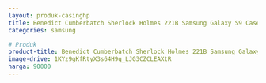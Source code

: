 ```yaml
---
layout: produk-casinghp
title: Benedict Cumberbatch Sherlock Holmes 221B Samsung Galaxy S9 Case
categories: samsung

# Produk
product-title: Benedict Cumberbatch Sherlock Holmes 221B Samsung Galaxy S9 Case
image-drive: 1KYz9gKfRtyX3s64H9q_LJG3CZCLEAXtR
harga: 90000
---
```

